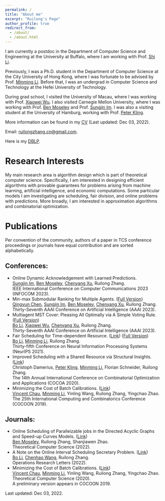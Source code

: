 ```yaml
---
permalink: /
title: "About me"
excerpt: "Ruilong's Page"
author_profile: true
redirect_from: 
  - /about/
  - /about.html
---
```


[Shi Li]: https://cse.buffalo.edu/~shil/
[Minming Li]: https://www.cs.cityu.edu.hk/~minmli/
[Xiaowei Wu]: https://sites.google.com/site/wxw0711/
[Ben Moseley]: https://www.andrew.cmu.edu/user/moseleyb/
[Sungjin Im]: https://faculty.ucmerced.edu/sim3/
[Peter Kling]: https://academic.pkling.de/

[Chenyang Xu]: https://chenyang-1995.github.io/
[Bo Li]: https://www4.comp.polyu.edu.hk/~bo2li/
[Qingyun Chen]: https://qychen44.github.io/
[Chenhao Wang]: https://chenhwang4.github.io/homepage/
[Vincent Chau]: https://cse.seu.edu.cn/2021/0318/c23024a364637/pagem.htm


I am currently a postdoc in the Department of Computer Science and Engineering at the University at Buffalo, where I am working with Prof. [Shi Li]. 

Previously, I was a Ph.D. student in the Department of Computer Science at the City University of Hong Kong, where I was fortunate to be advised by Prof. [Minming Li]. Before that, I was an undergrad in Computer Science and Technology at the Hefei University of Technology.

During grad school, I visited the University of Macau, where I was working with Prof. [Xiaowei Wu]. I also visited Carnegie Mellon University, where I was working with Prof. [Ben Moseley] and Prof. [Sungjin Im]. I was also a visiting student at the University of Hamburg, working with Prof. [Peter Kling].

More information can be found in my [CV](/files/CV.pdf) (Last updated: Dec 03, 2022). 

Email: ruilongzhang.cn@gmail.com.

Here is my [DBLP](https://dblp.org/pid/233/6329.html).


Research Interests
======
My main research area is algorithm design which is part of theoretical computer science. Specifically, I am interested in designing efficient algorithms with provable guarantees for problems arising from machine learning, artificial intelligence, and economic computations. Some particular models I am investigating are scheduling, fair division, and online problems with predictions. More broadly, I am interested in approximation algorithms and combinatorial optimization.


Publications
======
Per convention of the community, authors of a paper in TCS conference proceedings or journals have equal contribution and are sorted alphabetically.
    
Conferences:
------
* Online Dynamic Acknowledgement with Learned Predictions. <br />
  [Sungjin Im], [Ben Moseley], [Chenyang Xu], Ruilong Zhang. <br />
  IEEE International Conference on Computer Communications 2023 (INFOCOM 2023).
* Min-max Submodular Ranking for Multiple Agents. ([Full Version](http://arxiv.org/abs/2212.07682)) <br />
  [Qingyun Chen], [Sungjin Im], [Ben Moseley], [Chenyang Xu], Ruilong Zhang. <br />
  Thirty-Seventh AAAI Conference on Artificial Intelligence (AAAI 2023).
* Multiagent MST Cover: Pleasing All Optimally via A Simple Voting Rule. ([Full Version](https://arxiv.org/abs/2211.13578)) <br />
  [Bo Li], [Xiaowei Wu], [Chenyang Xu], Ruilong Zhang. <br />
  Thirty-Seventh AAAI Conference on Artificial Intelligence (AAAI 2023).
* Fair Scheduling for Time-dependent Resource. ([Link](https://proceedings.neurips.cc/paper/2021/file/b5b1d9ada94bb80609d21eecf7a2ce7a-Paper.pdf)) ([Full Version](https://arxiv.org/abs/2107.11648)) <br />
  [Bo Li], [Minming Li], Ruilong Zhang. <br />
  Thirty-fifth Conference on Neural Information Processing Systems (NeurIPS 2021).
* Improved Scheduling with a Shared Resource via Structural Insights. ([Link](https://link.springer.com/content/pdf/10.1007/978-3-030-64843-5_12.pdf?pdf=inline%20link)) <br />
  Christoph Damerius, [Peter Kling], [Minming Li], Florian Schneider, Ruilong Zhang. <br />
  The 14th Annual International Conference on Combinatorial Optimization and Applications (COCOA 2020).
* Minimizing the Cost of Batch Calibrations. ([Link](https://link.springer.com/content/pdf/10.1007/978-3-030-26176-4_7.pdf)) <br />
  [Vincent Chau], [Minming Li], Yinling Wang, Ruilong Zhang, Yingchao Zhao. <br />
  The 25th International Computing and Combinatorics Conference (COCOON 2019).


Journals:
------
* Online Scheduling of Paralleizable jobs in the Directed Acyclic Graphs and Speed-up Curves Models. ([Link](https://www.sciencedirect.com/science/article/pii/S0304397522005898)) <br />
  [Ben Moseley], Ruilong Zhang, Shanjiawen Zhao. <br />
  Theoretical Computer Science (2022).
* A Note on the Online Interval Scheduling Secretary Problem. ([Link](https://www.sciencedirect.com/science/article/pii/S0167637721001772)) <br />
  [Bo Li], [Chenhao Wang], Ruilong Zhang. <br />
  Operations Research Letters (2022).
* Minimizing the Cost of Batch Calibrations. ([Link](https://www.sciencedirect.com/science/article/pii/S0304397520302309)) <br />
  [Vincent Chau], [Minming Li], Yinling Wang, Ruilong Zhang, Yingchao Zhao. <br />
  Theoretical Computer Science (2020). <br />
  A preliminary version appears in COCOON 2019.
  
<!--  
<a href='https://clustrmaps.com/site/1brpd'  title='Visit tracker'><img src='//clustrmaps.com/map_v2.png?cl=ffffff&w=400&t=n&d=2rhhoH7WBkKYgl0_ZfYoJYNvtdugB1TAWbKt6TOSJqM'/></a> 
-->

 
Last updated: Dec 03, 2022.
